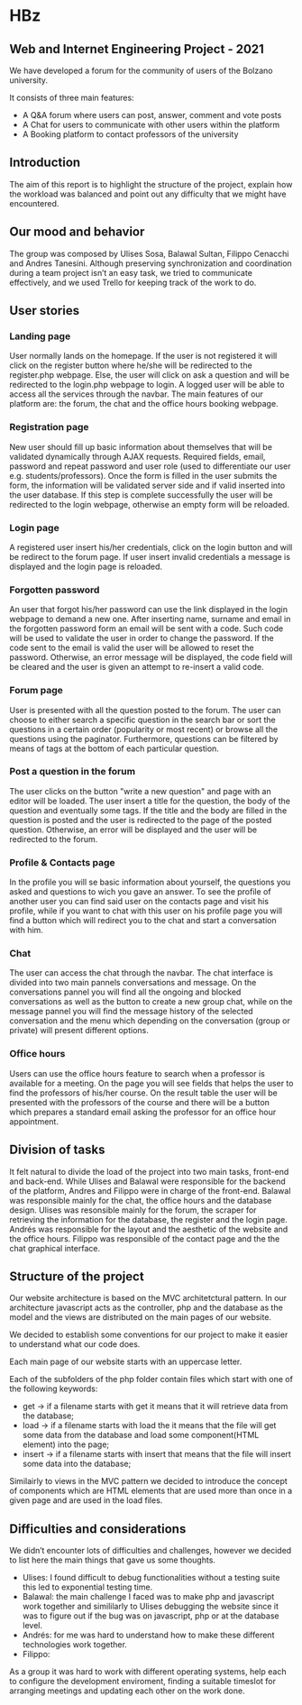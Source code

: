 # HBz

## Web and Internet Engineering Project - 2021

We have developed a forum for the community of users of the Bolzano university.

It consists of three main features: 
* A Q&A forum where users can post, answer, comment and vote posts
* A Chat for users to communicate with other users within the platform 
* A Booking platform to contact professors of the university


## Introduction
The aim of this report is to highlight the structure of the project, explain how the workload was balanced and point out any difficulty that we might have encountered.

## Our mood and behavior
The group was composed by Ulises Sosa, Balawal Sultan, Filippo Cenacchi and Andres Tanesini. Although preserving synchronization and coordination during a team project isn’t an easy task, we tried to communicate effectively, and we used Trello for keeping track of the work to do. 

## User stories

### Landing page
User normally lands on the homepage. If the user is not registered it will click on the register button where he/she will be redirected to the register.php webpage. Else, the user will click on ask a question and will be redirected to the login.php webpage to login. A logged user will be able to access all the services through the navbar. The main features of our platform are: the forum, the chat and the office hours booking webpage.

### Registration page
New user should fill up basic information about themselves that will be validated dynamically through AJAX requests. Required fields, email, password and repeat password and user role (used to differentiate our user e.g. students/professors). Once the form is filled in the user submits the form, the information will be validated server side and if valid inserted into the user database. If this step is complete successfully the user will be redirected to the login webpage, otherwise an empty form will be reloaded.

### Login page
A registered user insert his/her credentials, click on the login button and will be redirect to the forum page. If user insert invalid credentials a message is displayed and the login page is reloaded.

### Forgotten password
An user that forgot his/her password can use the link displayed in the login webpage to demand a new one. After inserting name, surname and email in the forgotten password form an email will be sent with a code. Such code will be used to validate the user in order to change the password. If the code sent to the email is valid the user will be allowed to reset the password. Otherwise, an error message will be displayed, the code field will be cleared and the user is given an attempt to re-insert a valid code.

### Forum page
User is presented with all the question posted to the forum. The user can choose to either search a specific question in the search bar or sort the questions in a certain order (popularity or most recent) or browse all the questions using the paginator. Furthermore, questions can be filtered by means of tags at the bottom of each particular question.

### Post a question in the forum
The user clicks on the button "write a new question" and page with an editor will be loaded. The user insert a title for the question, the body of the question and eventually some tags. If the title and the body are filled in the question is posted and the user is redirected to the page of the posted question. Otherwise, an error will be displayed and the user will be redirected to the forum.

### Profile & Contacts page
In the profile you will se basic information about yourself, the questions you asked and questions to wich you gave an answer. To see the profile of another user you can find said user on the contacts page and visit his profile, while if you want to chat with this user on his profile page you will find a button which will redirect you to the chat and start a conversation with him.

### Chat
The user can access the chat through the navbar.
The chat interface is divided into two main pannels conversations and message.
On the conversations pannel you will find all the ongoing and blocked conversations as well as the button to create a new group chat, while on the message pannel you will find the message history of the selected conversation and the menu which depending on the conversation (group or private) will present different options.

### Office hours
Users can use the office hours feature to search when a professor is available for a meeting. On the page you will see fields that helps the user to find the professors of his/her course. On the result table the user will be presented with the professors of the course and there will be a button which prepares a standard email asking the professor for an office hour appointment.


## Division of tasks
It felt natural to divide the load of the project into two main tasks, front-end and back-end. While Ulises and Balawal were responsible for the backend of the platform, Andres and Filippo were in charge of the front-end.
Balawal was responsible mainly for the chat, the office hours and the database design.
Ulises was resonsible mainly for the forum, the scraper for retrieving the information for the database, the register and the login page.
Andrés was responsible for the layout and the aesthetic of the website and the office hours.
Filippo was responsible of the contact page and the the chat graphical interface.


## Structure of the project
Our website architecture is based on the MVC architetctural pattern. In our architecture javascript acts as the controller, php and the database as the model and the views are distributed on the main pages of our website.

We decided to establish some conventions for our project to make it easier to understand what our code does.

Each main page of our website starts with an uppercase letter.

Each of the subfolders of the php folder contain files which start with one of the following keywords: 
* get -> if a filename starts with get it means that it will retrieve data from the database;
* load -> if a filename starts with load the it means that the file will get some data from the database and load some component(HTML element) into the page;
* insert -> if a filename starts with insert that means that the file will insert some data into the database;

Similairly to views in the MVC pattern we decided to introduce the concept of components which are HTML elements that are used more than once in a given page and are used in the load files.

## Difficulties and considerations
We didn’t encounter lots of difficulties and challenges, however we decided to list here the main things that gave us some thoughts.
* Ulises: I found difficult to debug functionalities without a testing suite this led to exponential testing time.
* Balawal: the main challenge I faced was to make php and javascript work together and simililarly to Ulises debugging the website since it was to figure out if the bug was on javascript, php or at the database level.
* Andrés: for me was hard to understand how to make these different technologies work together.
* Filippo: 

As a group it was hard to work with different operating systems, help each to configure the development enviroment, finding a suitable timeslot for arranging meetings and updating each other on the work done.
